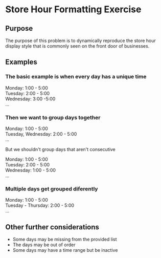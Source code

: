 # Store Hour Formatting Exercise

## Purpose

The purpose of this problem is to dynamically reproduce the store hour display style that is commonly seen on the front door of businesses.


## Examples

### The basic example is when every day has a unique time

Monday: 1:00 - 5:00  
Tuesday: 2:00 - 5:00  
Wednesday: 3:00 -5:00  
...

### Then we want to group days together

Monday: 1:00 - 5:00  
Tuesday, Wednesday: 2:00 - 5:00  
...

But we shouldn't group days that aren't consecutive

Monday: 1:00 - 5:00  
Tuesday: 2:00 - 5:00  
Wednesday: 1:00 - 5:00  
...

### Multiple days get grouped diferently

Monday: 1:00 - 5:00  
Tuesday - Thursday: 2:00 - 5:00  
...

## Other further considerations

- Some days may be missing from the provided list
- The days may be out of order
- Some days may have a time range but be inactive
